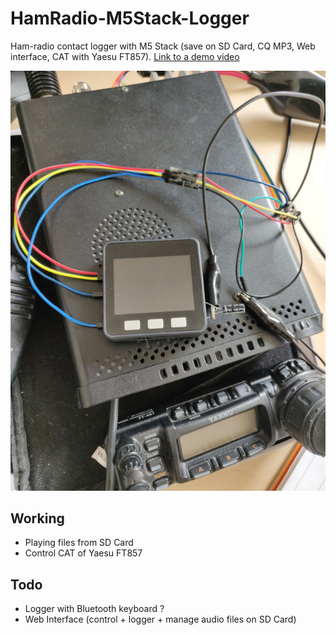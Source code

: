 # HamRadio-M5Stack-Logger
Ham-radio contact logger with M5 Stack (save on SD Card, CQ MP3, Web interface, CAT with Yaesu FT857).
[Link to a demo video](https://video.ploud.fr/videos/watch/e269a7b3-5428-4ac4-ac67-fcc64f55a068)

![M5Stack on Yaesu 857 radio](.github/photo.jpg "M5Stack on Yaesu 857 radio")

## Working
- Playing files from SD Card
- Control CAT of Yaesu FT857

## Todo
- Logger with Bluetooth keyboard ?
- Web Interface (control + logger + manage audio files on SD Card)
